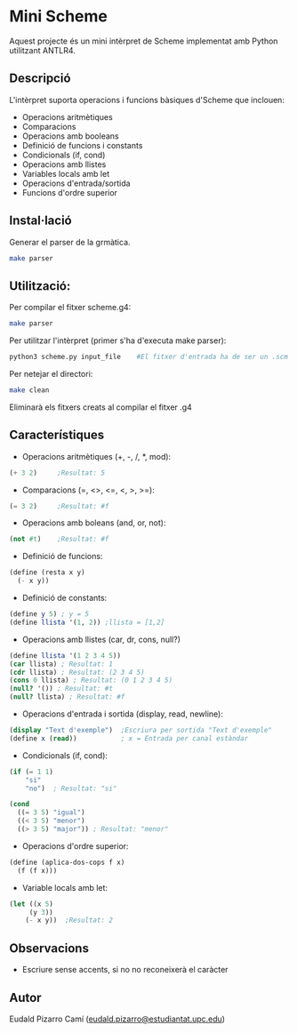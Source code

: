 # Mini Scheme

Aquest projecte és un mini intèrpret de Scheme implementat amb Python utilitzant ANTLR4.


## Descripció

L'intèrpret suporta operacions i funcions bàsiques d'Scheme que inclouen:
- Operacions aritmètiques
- Comparacions
- Operacions amb booleans
- Definició de funcions i constants
- Condicionals (if, cond)
- Operacions amb llistes
- Variables locals amb let
- Operacions d'entrada/sortida
- Funcions d'ordre superior

## Instal·lació

Generar el parser de la grmàtica.
```bash
make parser
```

## Utilització:
Per compilar el fitxer scheme.g4:
```bash
make parser
```
Per utilitzar l'intèrpret (primer s'ha d'executa make parser):
```bash
python3 scheme.py input_file    #El fitxer d'entrada ha de ser un .scm
```

Per netejar el directori:
```bash
make clean
```
Eliminarà els fitxers creats al compilar el fitxer .g4

## Característiques

- Operacions aritmètiques (+, -, /, *, mod):
```scheme
(+ 3 2)     ;Resultat: 5
```

- Comparacions (=, <>, <=, <, >, >=):
```scheme
(= 3 2)     ;Resultat: #f
```

- Operacions amb boleans (and, or, not):
```scheme
(not #t)    ;Resultat: #f
```

- Definició de funcions:
```scheme
(define (resta x y)
  (- x y))
```
- Definició de constants:
```scheme
(define y 5) ; y = 5
(define llista '(1, 2)) ;llista = [1,2]
```

- Operacions amb llistes (car, dr, cons, null?)
```scheme
(define llista '(1 2 3 4 5))
(car llista) ; Resultat: 1
(cdr llista) ; Resultat: (2 3 4 5)
(cons 0 llista) ; Resultat: (0 1 2 3 4 5)
(null? '()) ; Resultat: #t
(null? llista) ; Resultat: #f
```

- Operacions d'entrada i sortida (display, read, newline):
```scheme
(display "Text d'exemple")  ;Escriura per sortida "Text d'exemple"
(define x (read))           ; x = Entrada per canal estàndar
```

- Condicionals (if, cond):
```scheme
(if (= 1 1)
    "si"
    "no")  ; Resultat: "si"

(cond
  ((= 3 5) "igual")
  ((< 3 5) "menor")
  ((> 3 5) "major")) ; Resultat: "menor"
```

- Operacions d'ordre superior:
```scheme
(define (aplica-dos-cops f x)
  (f (f x)))
```

- Variable locals amb let:
```scheme
(let ((x 5)
     (y 3))
    (- x y))  ;Resultat: 2
```

## Observacions
- Escriure sense accents, si no no reconeixerà el caràcter

## Autor
Eudald Pizarro Camí (eudald.pizarro@estudiantat.upc.edu)